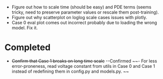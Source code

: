 - Figure out how to scale time (should be easy) and PDE terms (seems tricky, need to preserve parameter values or rescale them post-training).
- Figure out why scatterplot on loglog scale cases issues with plotly.
- Case 0 eval plot comes out incorrect probably due to loading the wrong model. Fix it.


# Completed
- ~~Confirm that Case 1 breaks on long time scale~~ --Confirmed
~~- For less error-proneness, read voltage constant from utils in Case 0 and Case 1 instead of redefining them in config.py and models.py. ~~
